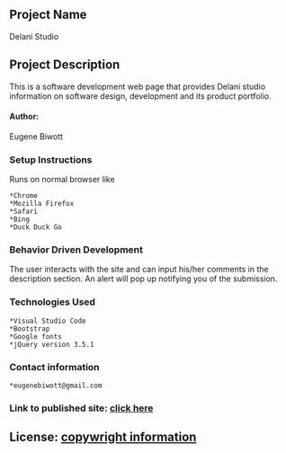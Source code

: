 ## Project Name 
Delani Studio

## Project Description 
This is a software development web page that provides Delani studio information on software design, development and its product portfolio.

#### Author: 
Eugene Biwott

### Setup Instructions
Runs on normal browser like

    *Chrome
    *Mozilla Firefox
    *Safari
    *Bing
    *Duck Duck Go

### Behavior Driven Development
The user interacts with the site and can input his/her comments in the description section. An alert will pop up notifying you of the submission.

### Technologies Used

    *Visual Studio Code
    *Bootstrap
    *Google fonts
    *jQuery version 3.5.1

### Contact information

    *eugenebiwott@gmail.com

### Link to published site: [click here]()

## License: [copywright information](https://raw.githubusercontent.com/geeker254/Delani-studio/master/LICENSE)